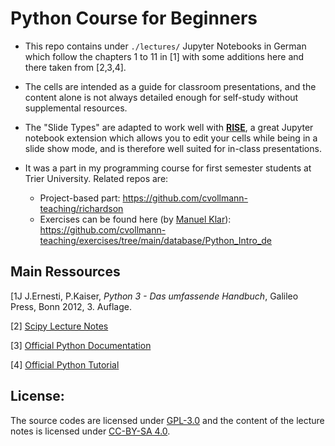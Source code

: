 # Python Course for Beginners

- This repo contains under `./lectures/` Jupyter Notebooks in German which follow the chapters 1 to 11 in [1] with some additions here and there taken from [2,3,4].

- The cells are intended as a guide for classroom presentations, and the content alone is not always detailed enough for self-study without supplemental resources.

- The "Slide Types" are adapted to work well with [**RISE**](https://rise.readthedocs.io/en/stable/), a great Jupyter notebook extension which allows you to edit your cells while being in a slide show mode, and is therefore well suited for in-class presentations.

- It was a part in my programming course for first semester students at Trier University. Related repos are:

  - Project-based part: https://github.com/cvollmann-teaching/richardson
  - Exercises can be found here (by [Manuel Klar](https://github.com/cagau)): https://github.com/cvollmann-teaching/exercises/tree/main/database/Python_Intro_de


## **Main Ressources**

[1J J.Ernesti, P.Kaiser, *Python 3 - Das umfassende Handbuch*, Galileo Press, Bonn 2012, 3. Auflage.

[2] [Scipy Lecture Notes](https://scipy-lectures.org/)

[3] [Official Python Documentation](https://docs.python.org/3/)

[4] [Official Python Tutorial](https://docs.python.org/3/tutorial/index.html)

## **License**:

The source codes are licensed under [GPL-3.0](https://github.com/cvollmann-teaching/richardson-pagerank/blob/main/LICENSE) and the content of the lecture notes is licensed under [CC-BY-SA 4.0](https://creativecommons.org/licenses/by-sa/4.0/).

